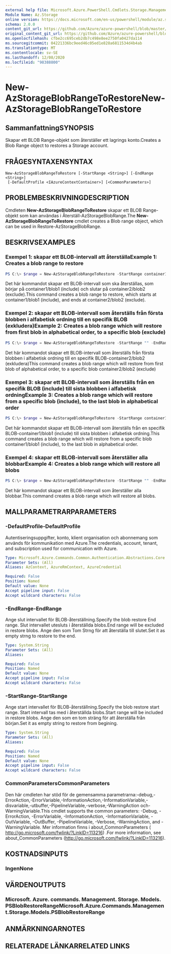 ```yaml
---
external help file: Microsoft.Azure.PowerShell.Cmdlets.Storage.Management.dll-Help.xml
Module Name: Az.Storage
online version: https://docs.microsoft.com/en-us/powershell/module/az.storage/new-azstorageblobrangetorestore
schema: 2.0.0
content_git_url: https://github.com/Azure/azure-powershell/blob/master/src/Storage/Storage.Management/help/New-AzStorageBlobRangeToRestore.md
original_content_git_url: https://github.com/Azure/azure-powershell/blob/master/src/Storage/Storage.Management/help/New-AzStorageBlobRangeToRestore.md
ms.openlocfilehash: cfbe2cc695ceb2db7c498e8ee2750fa0427da114
ms.sourcegitcommit: 04221336bc9eed46c05ed1e828a6811534d4b4ab
ms.translationtype: MT
ms.contentlocale: sv-SE
ms.lasthandoff: 12/08/2020
ms.locfileid: "98388800"
---
```

# <span data-ttu-id="d2b05-101">New-AzStorageBlobRangeToRestore</span><span class="sxs-lookup"><span data-stu-id="d2b05-101">New-AzStorageBlobRangeToRestore</span></span>

## <span data-ttu-id="d2b05-102">Sammanfattning</span><span class="sxs-lookup"><span data-stu-id="d2b05-102">SYNOPSIS</span></span>
<span data-ttu-id="d2b05-103">Skapar ett BLOB Range-objekt som återställer ett lagrings konto.</span><span class="sxs-lookup"><span data-stu-id="d2b05-103">Creates a Blob Range object to restores a Storage account.</span></span>

## <span data-ttu-id="d2b05-104">FRÅGESYNTAXEN</span><span class="sxs-lookup"><span data-stu-id="d2b05-104">SYNTAX</span></span>

```
New-AzStorageBlobRangeToRestore [-StartRange <String>] [-EndRange <String>]
 [-DefaultProfile <IAzureContextContainer>] [<CommonParameters>]
```

## <span data-ttu-id="d2b05-105">PROBLEMBESKRIVNING</span><span class="sxs-lookup"><span data-stu-id="d2b05-105">DESCRIPTION</span></span>
<span data-ttu-id="d2b05-106">Cmdleten **New-AzStorageBlobRangeToRestore** skapar ett BLOB Range-objekt som kan användas i Återställ-AzStorageBlobRange.</span><span class="sxs-lookup"><span data-stu-id="d2b05-106">The **New-AzStorageBlobRangeToRestore** cmdlet creates a Blob range object, which can be used in Restore-AzStorageBlobRange.</span></span>

## <span data-ttu-id="d2b05-107">BESKRIVS</span><span class="sxs-lookup"><span data-stu-id="d2b05-107">EXAMPLES</span></span>

### <span data-ttu-id="d2b05-108">Exempel 1: skapar ett BLOB-intervall att återställa</span><span class="sxs-lookup"><span data-stu-id="d2b05-108">Example 1: Creates a blob range to restore</span></span>
```powershell
PS C:\> $range = New-AzStorageBlobRangeToRestore -StartRange container1/blob1 -EndRange container2/blob2
```

<span data-ttu-id="d2b05-109">Det här kommandot skapar ett BLOB-intervall som ska återställas, som börjar på container1/blob1 (include) och slutar på container2/blob2 (exclude).</span><span class="sxs-lookup"><span data-stu-id="d2b05-109">This command creates a blob range to restore, which starts at container1/blob1 (include), and ends at container2/blob2 (exclude).</span></span>

### <span data-ttu-id="d2b05-110">Exempel 2: skapar ett BLOB-intervall som återställs från första blobben i alfabetisk ordning till en specifik BLOB (exkludera)</span><span class="sxs-lookup"><span data-stu-id="d2b05-110">Example 2: Creates a blob range which will restore from first blob in alphabetical order, to a specific blob (exclude)</span></span>
```powershell
PS C:\> $range = New-AzStorageBlobRangeToRestore -StartRange "" -EndRange container2/blob2
```

<span data-ttu-id="d2b05-111">Det här kommandot skapar ett BLOB-intervall som återställs från första blobben i alfabetisk ordning till en specifik BLOB-container2/blob2 (exkludera)</span><span class="sxs-lookup"><span data-stu-id="d2b05-111">This command creates a blob range which will restore from first blob of alphabetical order, to a specific blob container2/blob2 (exclude)</span></span>

### <span data-ttu-id="d2b05-112">Exempel 3: skapar ett BLOB-intervall som återställs från en specifik BLOB (include) till sista blobben i alfabetisk ordning</span><span class="sxs-lookup"><span data-stu-id="d2b05-112">Example 3: Creates a blob range which will restore from a specific blob (include), to the last blob in alphabetical order</span></span>
```powershell
PS C:\> $range = New-AzStorageBlobRangeToRestore -StartRange container1/blob1 -EndRange ""
```

<span data-ttu-id="d2b05-113">Det här kommandot skapar ett BLOB-intervall som återställs från en specifik BLOB-container1/blob1 (include) till sista blobben i alfabetisk ordning.</span><span class="sxs-lookup"><span data-stu-id="d2b05-113">This command creates a blob range which will restore from a specific blob container1/blob1 (include), to the last blob in alphabetical order.</span></span>

### <span data-ttu-id="d2b05-114">Exempel 4: skapar ett BLOB-intervall som återställer alla blobbar</span><span class="sxs-lookup"><span data-stu-id="d2b05-114">Example 4: Creates a blob range which will restore all blobs</span></span>
```powershell
PS C:\> $range = New-AzStorageBlobRangeToRestore -StartRange "" -EndRange ""
```

<span data-ttu-id="d2b05-115">Det här kommandot skapar ett BLOB-intervall som återställer alla blobbar.</span><span class="sxs-lookup"><span data-stu-id="d2b05-115">This command creates a blob range which will restore all blobs.</span></span>

## <span data-ttu-id="d2b05-116">MALLPARAMETRAR</span><span class="sxs-lookup"><span data-stu-id="d2b05-116">PARAMETERS</span></span>

### <span data-ttu-id="d2b05-117">-DefaultProfile</span><span class="sxs-lookup"><span data-stu-id="d2b05-117">-DefaultProfile</span></span>
<span data-ttu-id="d2b05-118">Autentiseringsuppgifter, konto, klient organisation och abonnemang som används för kommunikation med Azure.</span><span class="sxs-lookup"><span data-stu-id="d2b05-118">The credentials, account, tenant, and subscription used for communication with Azure.</span></span>

```yaml
Type: Microsoft.Azure.Commands.Common.Authentication.Abstractions.Core.IAzureContextContainer
Parameter Sets: (All)
Aliases: AzContext, AzureRmContext, AzureCredential

Required: False
Position: Named
Default value: None
Accept pipeline input: False
Accept wildcard characters: False
```

### <span data-ttu-id="d2b05-119">-EndRange</span><span class="sxs-lookup"><span data-stu-id="d2b05-119">-EndRange</span></span>
<span data-ttu-id="d2b05-120">Ange slut intervallet för BLOB-återställning.</span><span class="sxs-lookup"><span data-stu-id="d2b05-120">Specify the blob restore End range.</span></span>
<span data-ttu-id="d2b05-121">Slut intervallet utesluts i återställda blobs.</span><span class="sxs-lookup"><span data-stu-id="d2b05-121">End range will be excluded in restore blobs.</span></span>
<span data-ttu-id="d2b05-122">Ange den som Tom Strng för att återställa till slutet.</span><span class="sxs-lookup"><span data-stu-id="d2b05-122">Set it as empty strng to restore to the end.</span></span>

```yaml
Type: System.String
Parameter Sets: (All)
Aliases:

Required: False
Position: Named
Default value: None
Accept pipeline input: False
Accept wildcard characters: False
```

### <span data-ttu-id="d2b05-123">-StartRange</span><span class="sxs-lookup"><span data-stu-id="d2b05-123">-StartRange</span></span>
<span data-ttu-id="d2b05-124">Ange start intervallet för BLOB-återställning.</span><span class="sxs-lookup"><span data-stu-id="d2b05-124">Specify the blob restore start range.</span></span>
<span data-ttu-id="d2b05-125">Start intervall tas med i återställda blobs.</span><span class="sxs-lookup"><span data-stu-id="d2b05-125">Start range will be included in restore blobs.</span></span>
<span data-ttu-id="d2b05-126">Ange den som en tom sträng för att återställa från början.</span><span class="sxs-lookup"><span data-stu-id="d2b05-126">Set it as empty string to restore from begining.</span></span>

```yaml
Type: System.String
Parameter Sets: (All)
Aliases:

Required: False
Position: Named
Default value: None
Accept pipeline input: False
Accept wildcard characters: False
```

### <span data-ttu-id="d2b05-127">CommonParameters</span><span class="sxs-lookup"><span data-stu-id="d2b05-127">CommonParameters</span></span>
<span data-ttu-id="d2b05-128">Den här cmdleten har stöd för de gemensamma parametrarna:-debug,-ErrorAction,-ErrorVariable,-InformationAction,-InformationVariable,-disvariable,-utbuffer,-PipelineVariable,-verbose,-WarningAction och-WarningVariable.</span><span class="sxs-lookup"><span data-stu-id="d2b05-128">This cmdlet supports the common parameters: -Debug, -ErrorAction, -ErrorVariable, -InformationAction, -InformationVariable, -OutVariable, -OutBuffer, -PipelineVariable, -Verbose, -WarningAction, and -WarningVariable.</span></span> <span data-ttu-id="d2b05-129">Mer information finns i about_CommonParameters ( http://go.microsoft.com/fwlink/?LinkID=113216) .</span><span class="sxs-lookup"><span data-stu-id="d2b05-129">For more information, see about_CommonParameters (http://go.microsoft.com/fwlink/?LinkID=113216).</span></span>

## <span data-ttu-id="d2b05-130">KOSTNADS</span><span class="sxs-lookup"><span data-stu-id="d2b05-130">INPUTS</span></span>

### <span data-ttu-id="d2b05-131">Ingen</span><span class="sxs-lookup"><span data-stu-id="d2b05-131">None</span></span>

## <span data-ttu-id="d2b05-132">VÄRDEN</span><span class="sxs-lookup"><span data-stu-id="d2b05-132">OUTPUTS</span></span>

### <span data-ttu-id="d2b05-133">Microsoft. Azure. commands. Management. Storage. Models. PSBlobRestoreRange</span><span class="sxs-lookup"><span data-stu-id="d2b05-133">Microsoft.Azure.Commands.Management.Storage.Models.PSBlobRestoreRange</span></span>

## <span data-ttu-id="d2b05-134">ANMÄRKNINGAR</span><span class="sxs-lookup"><span data-stu-id="d2b05-134">NOTES</span></span>

## <span data-ttu-id="d2b05-135">RELATERADE LÄNKAR</span><span class="sxs-lookup"><span data-stu-id="d2b05-135">RELATED LINKS</span></span>
